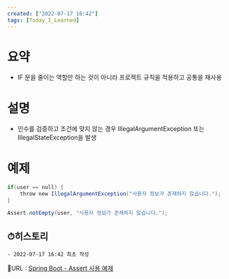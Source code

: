 ```yaml
---
created: ["2022-07-17 16:42"]
tags: [Today_I_Learned]
---
```


# 요약 
- IF 문을 줄이는 역할만 하는 것이 아니라 프로젝트 규칙을 적용하고 공통을 재사용

# 설명 
- 인수를 검증하고 조건에 맞지 않는 경우 IllegalArgumentException 또는 IllegalStateException을 발생

# 예제
```Java
if(user == null) {
    throw new IllegalArgumentException("사용자 정보가 존재하지 않습니다.");
}
```

```Java
Assert.notEmpty(user, "사용자 정보가 존재하지 않습니다.");
```

## ⏱히스토리
	- 2022-07-17 16:42 최초 작성


📙URL : [Spring Boot - Assert 사용 예제](https://eblo.tistory.com/63)